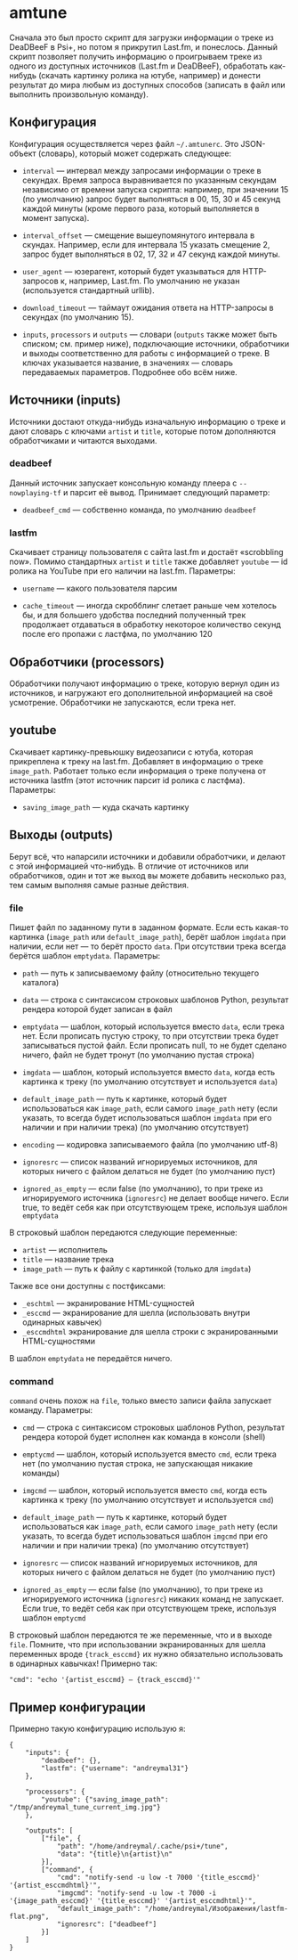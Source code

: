 # amtune

Сначала это был просто скрипт для загрузки информации о треке из DeaDBeeF
в Psi+, но потом я прикрутил Last.fm, и понеслось. Данный скрипт позволяет
получить информацию о проигрываем треке из одного из доступных источников
(Last.fm и DeaDBeeF), обработать как-нибудь (скачать картинку ролика на ютубе,
например) и донести результат до мира любым из доступных способов (записать
в файл или выполнить произвольную команду).


## Конфигурация

Конфигурация осуществляется через файл `~/.amtunerc`. Это JSON-объект
(словарь), который может содержать следующее:

- `interval` — интервал между запросами информации о треке в секундах. Время
  запроса выравнивается по указанным секундам независимо от времени запуска
  скрипта: например, при значении 15 (по умолчанию) запрос будет выполняться
  в 00, 15, 30 и 45 секунд каждой минуты (кроме первого раза, который
  выполняется в момент запуска).

- `interval_offset` — смещение вышеупомянутого интервала в скундах. Например,
  если для интервала 15 указать смещение 2, запрос будет выполняться в 02, 17,
  32 и 47 секунд каждой минуты.

- `user_agent` — юзерагент, который будет указываться для HTTP-запросов к,
  например, Last.fm. По умолчанию не указан (используется стандартный urllib).

- `download_timeout` — таймаут ожидания ответа на HTTP-запросы в секундах
  (по умолчанию 15).

- `inputs`, `processors` и `outputs` — словари (`outputs` также может быть
  списком; см. пример ниже), подключающие источники, обработчики и выходы
  соответственно для работы с информацией о треке. В ключах указывается
  название, в значениях — словарь передаваемых параметров. Подробнее обо всём
  ниже.


## Источники (inputs)

Источники достают откуда-нибудь изначальную информацию о треке и дают словарь
с ключами `artist` и `title`, которые потом дополняются обработчиками
и читаются выходами.


### deadbeef

Данный источник запускает консольную команду плеера с `--nowplaying-tf`
и парсит её вывод. Принимает следующий параметр:

- `deadbeef_cmd` — собственно команда, по умолчанию `deadbeef`


### lastfm

Скачивает страницу пользователя с сайта last.fm и достаёт «scrobbling now».
Помимо стандартных `artist` и `title` также добавляет `youtube` — id ролика
на YouTube при его наличии на last.fm. Параметры:

- `username` — какого пользователя парсим

- `cache_timeout` — иногда скробблинг слетает раньше чем хотелось бы,
  и для большего удобства последний полученный трек продолжает отдаваться
  в обработку некоторое количество секунд после его пропажи с ластфма,
  по умолчанию 120


## Обработчики (processors)

Обработчики получают информацию о треке, которую вернул один из источников,
и нагружают его дополнительной информацией на своё усмотрение. Обработчики
не запускаются, если трека нет.


## youtube

Скачивает картинку-превьюшку видеозаписи с ютуба, которая прикреплена к треку
на last.fm. Добавляет в информацию о треке `image_path`. Работает только если
информация о треке получена от источника lastfm (этот источник парсит id
ролика с ластфма). Параметры:

- `saving_image_path` — куда скачать картинку


## Выходы (outputs)

Берут всё, что напарсили источники и добавили обработчики, и делают с этой
информацией что-нибудь. В отличие от источников или обработчиков, один
и тот же выход вы можете добавить несколько раз, тем самым выполняя самые
разные действия.


### file

Пишет файл по заданному пути в заданном формате. Если есть какая-то картинка
(`image_path` или `default_image_path`), берёт шаблон `imgdata` при наличии,
если нет — то берёт просто `data`. При отсутствии трека всегда берётся шаблон
`emptydata`. Параметры:

- `path` — путь к записываемому файлу (относительно текущего каталога)

- `data` — строка с синтаксисом строковых шаблонов Python, результат рендера
  которой будет записан в файл

- `emptydata` — шаблон, который используется вместо `data`, если трека нет.
  Если прописать пустую строку, то при отсутствии трека будет записываться
  пустой файл. Если прописать null, то не будет сделано ничего, файл не будет
  тронут (по умолчанию пустая строка)

- `imgdata` — шаблон, который используется вместо `data`, когда есть картинка
  к треку (по умолчанию отсутствует и используется `data`)

- `default_image_path` — путь к картинке, который будет использоваться
  как `image_path`, если самого `image_path` нету (если указать, то всегда
  будет использоваться шаблон `imgdata` при его наличии и при наличии трека)
  (по умолчанию отсутствует)

- `encoding` — кодировка записываемого файла (по умолчанию utf-8)

- `ignoresrc` — список названий игнорируемых источников, для которых ничего
  с файлом делаться не будет (по умолчанию пуст)

- `ignored_as_empty` — если false (по умолчанию), то при треке
  из игнорируемого источника (`ignoresrc`) не делает вообще ничего. Если true,
  то ведёт себя как при отсутствующем треке, используя шаблон `emptydata`

В строковый шаблон передаются следующие переменные:

- `artist` — исполнитель
- `title` — название трека
- `image_path` — путь к файлу с картинкой (только для `imgdata`)

Также все они доступны с постфиксами:

- `_eschtml` — экранирование HTML-сущностей
- `_esccmd` — экранирование для шелла (использовать внутри одинарных кавычек)
- `_esccmdhtml` экранирование для шелла строки с экранированными
  HTML-сущностями

В шаблон `emptydata` не передаётся ничего.


### command

`command` очень похож на `file`, только вместо записи файла запускает команду.
Параметры:

- `cmd` — строка с синтаксисом строковых шаблонов Python, результат рендера
  которой будет исполнен как команда в консоли (shell)

- `emptycmd` — шаблон, который используется вместо `cmd`, если трека нет
  (по умолчанию пустая строка, не запускающая никакие команды)

- `imgcmd` — шаблон, который используется вместо `cmd`, когда есть картинка
  к треку (по умолчанию отсутствует и используется `cmd`)

- `default_image_path` — путь к картинке, который будет использоваться
  как `image_path`, если самого `image_path` нету (если указать, то всегда
  будет использоваться шаблон `imgcmd` при его наличии и при наличии трека)
  (по умолчанию отсутствует)

- `ignoresrc` — список названий игнорируемых источников, для которых ничего
  с файлом делаться не будет (по умолчанию пуст)

- `ignored_as_empty` — если false (по умолчанию), то при треке
  из игнорируемого источника (`ignoresrc`) никаких команд не запускает. Если
  true, то ведёт себя как при отсутствующем треке, используя шаблон `emptycmd`

В строковый шаблон передаются те же переменные, что и в выходе `file`.
Помните, что при использовании экранированных для шелла переменных вроде
`{track_esccmd}` их нужно обязательно использовать в одинарных кавычках!
Примерно так:

    "cmd": "echo '{artist_esccmd} – {track_esccmd}'"


## Пример конфигурации

Примерно такую конфигурацию использую я:

    {
        "inputs": {
            "deadbeef": {},
            "lastfm": {"username": "andreymal31"}
        },

        "processors": {
            "youtube": {"saving_image_path": "/tmp/andreymal_tune_current_img.jpg"}
        },

        "outputs": [
            ["file", {
                "path": "/home/andreymal/.cache/psi+/tune",
                "data": "{title}\n{artist}\n"
            }],
            ["command", {
                "cmd": "notify-send -u low -t 7000 '{title_esccmd}' '{artist_esccmdhtml}'",
                "imgcmd": "notify-send -u low -t 7000 -i '{image_path_esccmd}' '{title_esccmd}' '{artist_esccmdhtml}'",
                "default_image_path": "/home/andreymal/Изображения/lastfm-flat.png",
                "ignoresrc": ["deadbeef"]
            }]
        ]
    }
